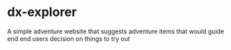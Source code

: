 # dx-explorer
A simple adventure website that suggests adventure items that would guide end end users decision on things to try out
